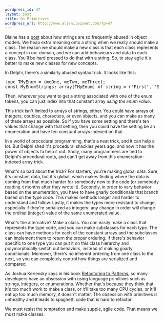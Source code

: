 ```yaml
--- 
wordpress_id: 47
layout: post
title: On Primitives
wordpress_url: http://www.alieniloquent.com/?p=47
---
```

Blaine has a <a href="http://www.blainebuxton.com/weblog/2006/02/string-how-i-loathe-thee.html">post</a> about how strings are so frequently abused in object models.  We heap extra meaning onto a string when we really should make a class.  The reason we should make a new class is that each class represents a concept in our domain, and we can add behaviours and data to each class.  You'll be hard pressed to do that with a string.  So, to stay agile it's better to make new classes for new concepts.

In Delphi, there's a similarly abused syntax trick.  It looks like this:

<pre class="code">
type TMyEnum = (meOne, meTwo, meThree);
const MyEnumStrings: array[TMyEnum] of string = ('First', 'Second', 'Third');
</pre>

Then, wherever you want to get a string associated with one of the enum tokens, you can just index into that constant array <em>using the enum value</em>.

This trick isn't limited to arrays of strings, either.  You could have arrays of integers, doubles, characters, or even objects, and you can make as many of these arrays as possible.  So if you have some setting and there's ten values that change with that setting, then you could have the setting be an enumeration and have ten constant arrays indexed on that.

In a world of procedural programming, that's a neat trick, and it can help a lot.  But Delphi shed it's procedural shackles years ago, and now it has the power of objects to help it out.  Sadly, many programmers are tied to Delphi's procedural roots, and can't get away from this enumeration-indexed array trick.

What's so bad about the trick?  For starters, you're making global data.  Sure, it's constant data, but it's global, which makes finding where the data is coming from that much harder for somebody new to the code (or somebody reading it months after they wrote it).  Secondly, in order to vary behavior based on the enumeration, you have to have gnarly conditionals that branch based on the type code.  This makes methods longer and harder to understand and follow.  Lastly, it makes the types more resistant to change, especially if they're serialized as integers: any change in order will change the ordinal (integer) value of the same enumerated value.

What's the alternative?  Make a class.  You can easily make a class that represents the type code, and you can make subclasses for each type.  The class can have methods for each of the constant arrays and the subclasses can implement them to return the proper ordering.  If there's behavior specific to one type you can put it on this class hierarchy and polymorphically switch out behaviors, instead of making gnarly conditionals.  Moreover, there's no inherent ordering from one class to the next, so you can completely control how things are serialized and compared.

As Joshua Kerievsky says in his book <a href="http://www.amazon.com/gp/product/0321213351/">Refactoring to Patterns</a>, so many developers have an obsession with using language primitives such as strings, integers, or enumerations.  Whether that's because they think that it's too much work to make a class, or it'll take too many CPU cycles, or it'll eat up too much memory, it doesn't matter.  The obsession with primitives is unhealthy and it leads to spaghetti code that is hard to refactor.

We must resist the temptation and make supple, agile code.  That means we must make classes.
